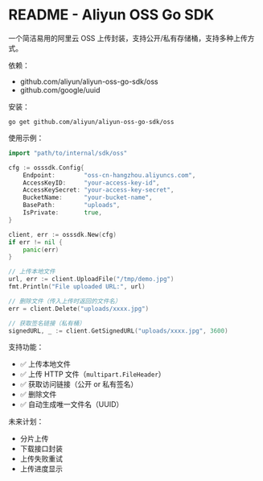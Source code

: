 README - Aliyun OSS Go SDK
==========================

一个简洁易用的阿里云 OSS 上传封装，支持公开/私有存储桶，支持多种上传方式。

依赖：
- github.com/aliyun/aliyun-oss-go-sdk/oss
- github.com/google/uuid

安装：
```
go get github.com/aliyun/aliyun-oss-go-sdk/oss
```

使用示例：
```go
import "path/to/internal/sdk/oss"

cfg := osssdk.Config{
	Endpoint:        "oss-cn-hangzhou.aliyuncs.com",
	AccessKeyID:     "your-access-key-id",
	AccessKeySecret: "your-access-key-secret",
	BucketName:      "your-bucket-name",
	BasePath:        "uploads",
	IsPrivate:       true,
}

client, err := osssdk.New(cfg)
if err != nil {
	panic(err)
}

// 上传本地文件
url, err := client.UploadFile("/tmp/demo.jpg")
fmt.Println("File uploaded URL:", url)

// 删除文件（传入上传时返回的文件名）
err = client.Delete("uploads/xxxx.jpg")

// 获取签名链接（私有桶）
signedURL, _ := client.GetSignedURL("uploads/xxxx.jpg", 3600)
```

支持功能：
- ✅ 上传本地文件
- ✅ 上传 HTTP 文件（`multipart.FileHeader`）
- ✅ 获取访问链接（公开 or 私有签名）
- ✅ 删除文件
- ✅ 自动生成唯一文件名（UUID）

未来计划：
- 分片上传
- 下载接口封装
- 上传失败重试
- 上传进度显示
